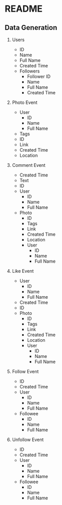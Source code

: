 # README

## Data Generation
1. Users
   - ID
   - Name
   - Full Name
   - Created Time
   - Followers
     - Follower ID
     - Name
     - Full Name
     - Created Time

2. Photo Event
   - User
       - ID
       - Name
       - Full Name
   - Tags
   - ID
   - Link
   - Created Time
   - Location

3. Comment Event
   - Created Time
   - Text
   - ID
   - User
       - ID
       - Name
       - Full Name
   - Photo
       - ID
       - Tags
       - Link
       - Created Time
       - Location
       - User
           - ID
           - Name
           - Full Name

4. Like Event
   - User
       - ID
       - Name
       - Full Name
   - Created Time
   - ID
   - Photo
     - ID
     - Tags
     - Link
     - Created Time
     - Location
     - User
         - ID
         - Name
         - Full Name

5. Follow Event
   - ID
   - Created Time
   - User
       - ID
       - Name
       - Full Name
   - Followee
       - ID
       - Name
       - Full Name

6. Unfollow Event
   - ID
   - Created Time
   - User
       - ID
       - Name
       - Full Name
   - Followee
       - ID
       - Name
       - Full Name

